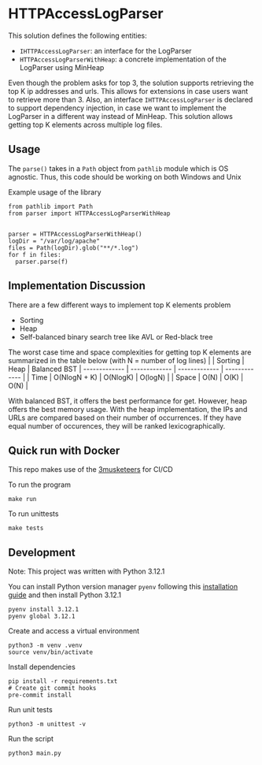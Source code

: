 # HTTPAccessLogParser

This solution defines the following entities:
* `IHTTPAccessLogParser`: an interface for the LogParser
* `HTTPAccessLogParserWithHeap`: a concrete implementation of the LogParser using MinHeap

Even though the problem asks for top 3, the solution supports retrieving the top K ip addresses and urls. This allows for extensions in case users want to retrieve more than 3. Also, an interface `IHTTPAccessLogParser` is declared to support dependency injection, in case we want to implement the LogParser in a different way instead of MinHeap. This solution allows getting top K elements across multiple log files.

## Usage
The `parse()` takes in a `Path` object from `pathlib` module which is OS agnostic. Thus, this code should be working on both Windows and Unix

Example usage of the library
```
from pathlib import Path
from parser import HTTPAccessLogParserWithHeap


parser = HTTPAccessLogParserWithHeap()
logDir = "/var/log/apache"
files = Path(logDir).glob("**/*.log")
for f in files:
  parser.parse(f)
```

## Implementation Discussion

There are a few different ways to implement top K elements problem
* Sorting
* Heap
* Self-balanced binary search tree like AVL or Red-black tree

The worst case time and space complexities for getting top K elements are summarized in the table below (with N = number of log lines)
|               | Sorting       | Heap          | Balanced BST
| ------------- | ------------- | ------------- | ------------- |
| Time          | O(NlogN + K)  | O(NlogK)      | O(logN)       |
| Space         | O(N)          | O(K)          | O(N)          |

With balanced BST, it offers the best performance for get. However, heap offers the best memory usage.
With the heap implementation, the IPs and URLs are compared based on their number of occurrences. If they have equal number of occurences, they will be ranked lexicographically.

## Quick run with Docker

This repo makes use of the [3musketeers](https://github.com/flemay/3musketeers) for CI/CD

To run the program
```
make run
```

To run unittests
```
make tests
```

## Development
Note: This project was written with Python 3.12.1

You can install Python version manager `pyenv` following this [installation guide](https://github.com/pyenv/pyenv?tab=readme-ov-file#installation) and then install Python 3.12.1
```
pyenv install 3.12.1
pyenv global 3.12.1
```

Create and access a virtual environment
```
python3 -m venv .venv
source venv/bin/activate
```

Install dependencies
```
pip install -r requirements.txt
# Create git commit hooks
pre-commit install
```

Run unit tests
```
python3 -m unittest -v
```

Run the script
```
python3 main.py
```

